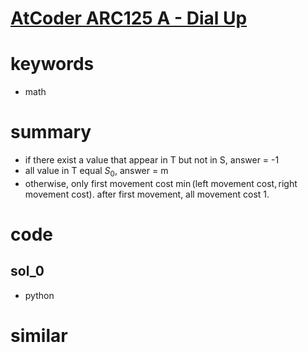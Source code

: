 # [AtCoder ARC125 A - Dial Up](https://atcoder.jp/contests/arc125/tasks/arc125_a)




# keywords 
- math



# summary 
- if there exist a value that appear in T but not in S, answer = -1
- all value in T equal $S_0$, answer = m 
- otherwise, only first movement cost $\min{(\text{left movement cost}, \text{right movement cost})}$. after first movement, all movement cost 1.



# code 
## sol_0
- python



# similar 